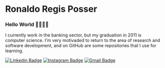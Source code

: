 # Ronaldo Regis Posser

### Hello World 🤜🏻🤛🏻

I currently work in the banking sector, but my graduation in 2011 is computer science. I'm very motivaded to return to the area of research and software development, and on GitHub are some repositories that I use for learning. 

[![Linkedin Badge](https://img.shields.io/badge/-LinkedIn-blue?style=flat&logo=LinkedIn&logoColor=white)](https://www.linkedin.com/in/ronaldo-regis-posser/)
[![Instagram Badge](https://img.shields.io/badge/-Instagram-C13584?style=flat&logo=Instagram&logoColor=white)](https://www.instagram.com/ronaldoposser/)
[![Gmail Badge](https://img.shields.io/badge/-Gmail-c6c8ca?style=flat&logo=Gmail&logoColor=Red)](mailto:rrpronaldo@gmail.com)





<!--
**rrpronaldo/rrpronaldo** is a ✨ _special_ ✨ repository because its `README.md` (this file) appears on your GitHub profile.
there 👋

Here are some ideas to get you started:

- 🔭 I’m currently working on ...
- 🌱 I’m currently learning ...
- 👯 I’m looking to collaborate on ...
- 🤔 I’m looking for help with ...
- 💬 Ask me about ...
- 📫 How to reach me: ...
- 😄 Pronouns: ...
- ⚡ Fun fact: ...
🦾🤜🏻🤛🏻🤘🏼👇🏻☝🏻👆🏼🤙🏼🖖🏻
-->

